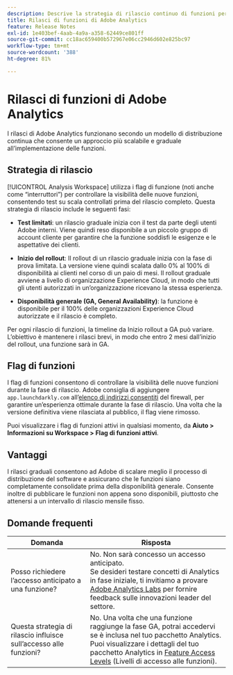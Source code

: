 ```yaml
---
description: Descrive la strategia di rilascio continuo di funzioni per Adobe Analytics
title: Rilasci di funzioni di Adobe Analytics
feature: Release Notes
exl-id: 1e403bef-4aab-4a9a-a358-62449ce801ff
source-git-commit: cc18ac659400b572967e06cc2946d602e825bc97
workflow-type: tm+mt
source-wordcount: '388'
ht-degree: 81%

---
```


# Rilasci di funzioni di Adobe Analytics

I rilasci di Adobe Analytics funzionano secondo un modello di distribuzione continua che consente un approccio più scalabile e graduale all’implementazione delle funzioni.

## Strategia di rilascio

[!UICONTROL Analysis Workspace] utilizza i flag di funzione (noti anche come “interruttori”) per controllare la visibilità delle nuove funzioni, consentendo test su scala controllati prima del rilascio completo. Questa strategia di rilascio include le seguenti fasi:

* **Test limitati**: un rilascio graduale inizia con il test da parte degli utenti Adobe interni. Viene quindi reso disponibile a un piccolo gruppo di account cliente per garantire che la funzione soddisfi le esigenze e le aspettative dei clienti.

* **Inizio del rollout**: Il rollout di un rilascio graduale inizia con la fase di prova limitata. La versione viene quindi scalata dallo 0% al 100% di disponibilità ai clienti nel corso di un paio di mesi. Il rollout graduale avviene a livello di organizzazione Experience Cloud, in modo che tutti gli utenti autorizzati in un’organizzazione ricevano la stessa esperienza.

* **Disponibilità generale (GA, General Availability)**: la funzione è disponibile per il 100% delle organizzazioni Experience Cloud autorizzate e il rilascio è completo.

Per ogni rilascio di funzioni, la timeline da Inizio rollout a GA può variare. L’obiettivo è mantenere i rilasci brevi, in modo che entro 2 mesi dall’inizio del rollout, una funzione sarà in GA.

## Flag di funzioni

I flag di funzioni consentono di controllare la visibilità delle nuove funzioni durante la fase di rilascio. Adobe consiglia di aggiungere `app.launchdarkly.com` all’[elenco di indirizzi consentiti](/help/technotes/ip-addresses.md) del firewall, per garantire un’esperienza ottimale durante la fase di rilascio. Una volta che la versione definitiva viene rilasciata al pubblico, il flag viene rimosso.

Puoi visualizzare i flag di funzioni attivi in qualsiasi momento, da **Aiuto > Informazioni su Workspace > Flag di funzioni attivi**.

## Vantaggi

I rilasci graduali consentono ad Adobe di scalare meglio il processo di distribuzione del software e assicurano che le funzioni siano completamente consolidate prima della disponibilità generale. Consente inoltre di pubblicare le funzioni non appena sono disponibili, piuttosto che attenersi a un intervallo di rilascio mensile fisso.

## Domande frequenti

| Domanda | Risposta |
| --- | --- |
| Posso richiedere l’accesso anticipato a una funzione? | No. Non sarà concesso un accesso anticipato.<br>Se desideri testare concetti di Analytics in fase iniziale, ti invitiamo a provare [Adobe Analytics Labs](/help/analyze/labs.md) per fornire feedback sulle innovazioni leader del settore. |
| Questa strategia di rilascio influisce sull’accesso alle funzioni? | No. Una volta che una funzione raggiunge la fase GA, potrai accedervi se è inclusa nel tuo pacchetto Analytics.<br>Puoi visualizzare i dettagli del tuo pacchetto Analytics in [Feature Access Levels](/help/admin/admin/company/feature-access-levels.md) (Livelli di accesso alle funzioni). |
